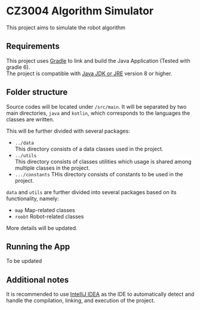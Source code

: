 # CZ3004 Algorithm Simulator

This project aims to simulate the robot algorithm 

## Requirements 

This project uses [Gradle](https://gradle.org/install/) to link and build the Java Application 
(Tested with gradle 6).   
The project is compatible with [Java JDK or JRE](https://www.oracle.com/java/technologies/javase-downloads.html) version 8 or higher. 

## Folder structure 
Source codes will be located under `/src/main`. 
It will be separated by two main directories, `java` and `kotlin`, 
which corresponds to the languages the classes are written. 

This will be further divided with several packages: 
*   `../data`  
    This directory consists of a data classes used in the project. 
*   `../utils`  
    This directory consists of classes utilities which usage is shared among multiple classes in the project.
*   `.../constants`
    THis directory consists of constants to be used in the project.

`data` and `utils` are further divided into several packages based on its functionality, namely: 
*   `map`
    Map-related classes
*   `roobt`
    Robot-related classes 

More details will be updated. 

## Running the App 

To be updated

## Additional notes 

It is recommended to use [IntelliJ IDEA](https://www.jetbrains.com/idea/) as the IDE to 
automatically detect and handle the compilation, linking, and execution of the project. 
